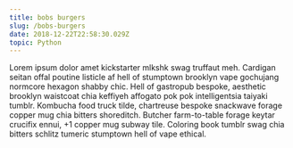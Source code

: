 ```yaml
---
title: bobs burgers
slug: /bobs-burgers
date: 2018-12-22T22:58:30.029Z
topic: Python
---
```

Lorem ipsum dolor amet kickstarter mlkshk swag truffaut meh. Cardigan seitan offal poutine listicle af hell of stumptown brooklyn vape gochujang normcore hexagon shabby chic. Hell of gastropub bespoke, aesthetic brooklyn waistcoat chia keffiyeh affogato pok pok intelligentsia taiyaki tumblr. Kombucha food truck tilde, chartreuse bespoke snackwave forage copper mug chia bitters shoreditch. Butcher farm-to-table forage keytar crucifix ennui, +1 copper mug subway tile. Coloring book tumblr swag chia bitters schlitz tumeric stumptown hell of vape ethical.
